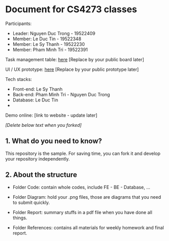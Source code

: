 # Document for CS4273 classes

Participants:

- Leader: Nguyen Duc Trong - 19522409 
- Member: Le Duc Tin - 19522348
- Member: Le Sy Thanh - 19522230
- Member: Pham Minh Tri - 19522391


Task management table: [here](https://trello.com/b/N0dTGGkV) [Replace by your public board later]

UI / UX prototype: [here](https://www.figma.com/community/file/1017274846862703022) [Replace by your public prototype later]

Tech stacks:

- Front-end: Le Sy Thanh
- Back-end: Pham Minh Tri - Nguyen Duc Trong
- Database: Le Duc Tin
- 

Demo online: [link to website - update later]

*[Delete below text when you forked]*

## 1. What do you need to know?

This repository is the sample. For saving time, you can fork it and develop your repository independently.

## 2. About the structure

- Folder Code: contain whole codes, include FE - BE - Database, ...

- Folder Diagram: hold your .png files, those are diagrams that you need to submit quickly.

- Folder Report: summary stuffs in a pdf file when you have done all things.

- Folder References: contains all materials for weekly homework and final report.

